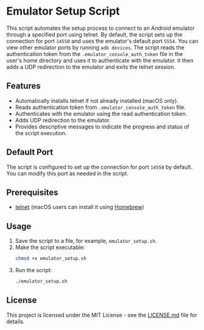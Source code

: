 # Emulator Setup Script
This script automates the setup process to connect to an Android emulator through a specified port using telnet. By default, the script sets up the connection for port `14550` and uses the emulator's default port `5554`. You can view other emulator ports by running `adb devices`. The script reads the authentication token from the `.emulator_console_auth_token` file in the user's home directory and uses it to authenticate with the emulator. It then adds a UDP redirection to the emulator and exits the telnet session.

## Features

- Automatically installs telnet if not already installed (macOS only).
- Reads authentication token from `.emulator_console_auth_token` file.
- Authenticates with the emulator using the read authentication token.
- Adds UDP redirection to the emulator.
- Provides descriptive messages to indicate the progress and status of the script execution.

## Default Port

The script is configured to set up the connection for port `14550` by default. You can modify this port as needed in the script.

## Prerequisites

- [telnet](https://www.telnet.org/) (macOS users can install it using [Homebrew](https://brew.sh/))

## Usage

1. Save the script to a file, for example, `emulator_setup.sh`.
2. Make the script executable:
    ```bash
    chmod +x emulator_setup.sh
    ```
3. Run the script:
    ```bash
    ./emulator_setup.sh
    ```

## License

This project is licensed under the MIT License - see the [LICENSE.md](LICENSE.md) file for details.
